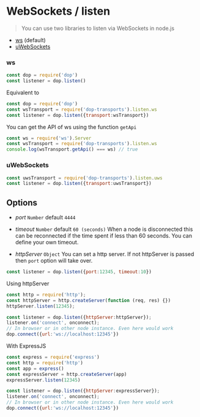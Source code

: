 # WebSockets / listen

> You can use two libraries to listen via WebSockets in node.js
- [ws](https://github.com/websockets/ws) (default)
- [uWebSockets](https://github.com/uWebSockets/uWebSockets)


### ws

```js
const dop = require('dop')
const listener = dop.listen()
```

Equivalent to
```js
const dop = require('dop')
const wsTransport = require('dop-transports').listen.ws
const listener = dop.listen({transport:wsTransport})
```

You can get the API of ws using the function `getApi`
```js
const ws = require('ws').Server
const wsTransport = require('dop-transports').listen.ws
console.log(wsTransport.getApi() === ws) // true
```


### uWebSockets
```js
const uwsTransport = require('dop-transports').listen.uws
const listener = dop.listen({transport:uwsTransport})
```


## Options

- *port* `Number` default `4444`

- *timeout* `Number` default `60 (seconds)`
When a node is disconnected this can be reconnected if the time spent if less than 60 seconds. You can define your own timeout.

- *httpServer* `Object`
You can set a http server. If not httpServer is passed then `port` option will take over.


```js
const listener = dop.listen({port:12345, timeout:10})
```

Using httpServer
```js
const http = require('http');
const httpServer = http.createServer(function (req, res) {})
httpServer.listen(12345);

const listener = dop.listen({httpServer:httpServer});
listener.on('connect', onconnect);
// In browser or in other node instance. Even here would work
dop.connect({url:'ws://localhost:12345'})
```

With ExpressJS
```js
const express = require('express')
const http = require('http')
const app = express()
const expressServer = http.createServer(app)
expressServer.listen(12345)

const listener = dop.listen({httpServer:expressServer});
listener.on('connect', onconnect);
// In browser or in other node instance. Even here would work
dop.connect({url:'ws://localhost:12345'})
```
